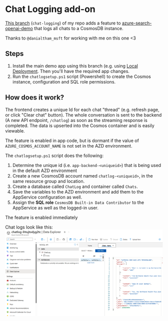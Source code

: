 # Chat Logging add-on

[This branch](https://github.com/leongj/azure-search-openai-demo/tree/chat-logging) (`chat-logging`) of my repo adds a feature to [azure-search-openai-demo](https://github.com/Azure-Samples/azure-search-openai-demo) that logs all chats to a CosmosDB instance.

Thanks to `@danialtham_msft` for working with me on this one <3

## Steps
1. Install the main demo app using this branch (e.g. using [Local Deployment](https://github.com/leongj/azure-search-openai-demo/tree/chat-logging#local-environment). Then you'll have the required app changes.
2. Run the `chatlogsetup.ps1` script (Powershell) to create the Cosmos instance, configuration and SQL role permissions.

## How does it work?

The frontend creates a unique Id for each chat "thread" (e.g. refresh page, or click "Clear chat" button). The whole conversation is sent to the backend (A new API endpoint, `/chatlog`) as soon as the streaming response is completed. The data is upserted into the Cosmos container and is easily viewable.

The feature is enabled in app code, but is dormant if the value of `AZURE_COSMOS_ACCOUNT_NAME` is not set in the AZD environment.

The `chatlogsetup.ps1` script does the following:
1. Determine the unique id (i.e. `app-backend-<uniqueid>`) that is being used in the default AZD environment
2. Create a new CosmosDB account named `chatlog-<uniqueid>`, in the same resource group and location.
3. Create a database called `ChatLog` and container called `Chats`.
4. Save the variables to the AZD environment and add them to the AppService configuration as well.
5. Assign the **SQL role** `CosmosDB Built-in Data Contributor` to the AppService as well as the logged-in user.

The feature is enabled immediately

Chat logs look like this:
![Chat log in CosmosDB data explorer](docs/chatlog.png)

